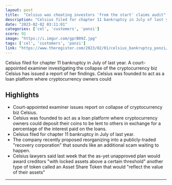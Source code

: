 ```yaml
---
layout: post
title:  "Celsius was cheating investors 'from the start' claims audit"
description: "Celsius filed for chapter 11 bankruptcy in July of last year. A court-appointed examiner investigating the collapse of the cryptocurrency biz Celsius has issued a report of her findings. Celsius was founded to act as a loan platform where cryptocurrency owners could"
date: "2023-02-02 03:11:01"
categories: ['cel', 'customers', 'ponzi']
score: 91
image: "https://i.imgur.com/gprB09Z.jpg"
tags: ['cel', 'customers', 'ponzi']
link: "https://www.theregister.com/2023/02/01/celsius_bankruptcy_ponzi/"
---
```


Celsius filed for chapter 11 bankruptcy in July of last year. A court-appointed examiner investigating the collapse of the cryptocurrency biz Celsius has issued a report of her findings. Celsius was founded to act as a loan platform where cryptocurrency owners could

## Highlights

- Court-appointed examiner issues report on collapse of cryptocurrency biz Celsius.
- Celsius was founded to act as a loan platform where cryptocurrency owners could deposit their coins to be lent to others in exchange for a percentage of the interest paid on the loans.
- Celsius filed for chapter 11 bankruptcy in July of last year.
- The company recently proposed reorganizing into a publicly-traded "recovery corporation" that sounds like an additional scam waiting to happen.
- Celsius lawyers said last week that the as-yet unapproved plan would award creditors "with locked assets above a certain threshold" another type of token called an Asset Share Token that would "reflect the value of their assets"

---
